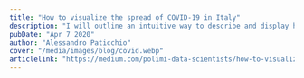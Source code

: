 ```yaml
---
title: "How to visualize the spread of COVID-19 in Italy"
description: "I will outline an intuitive way to describe and display how the virus situation evolved in Italy"
pubDate: "Apr 7 2020"
author: "Alessandro Paticchio"
cover: "/media/images/blog/covid.webp"
articlelink: "https://medium.com/polimi-data-scientists/how-to-visualize-the-spread-of-covid-19-in-italy-6d9ddea18a02"
---
```

